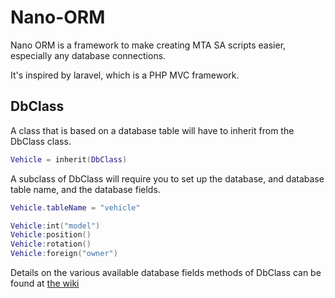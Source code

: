 # Nano-ORM

Nano ORM is a framework to make creating MTA SA scripts easier, especially any database connections.

It's inspired by laravel, which is a PHP MVC framework.

## DbClass
A class that is based on a database table will have to inherit from the DbClass class.
```lua
Vehicle = inherit(DbClass)
```
A subclass of DbClass will require you to set up the database, and database table name, and the database fields.
```lua
Vehicle.tableName = "vehicle"

Vehicle:int("model")
Vehicle:position()
Vehicle:rotation()
Vehicle:foreign("owner")
```
Details on the various available database fields methods of DbClass can be found at [the wiki](https://github.com/NanoBob/Nano-ORM/wiki/DbClass "DbClass wiki")
